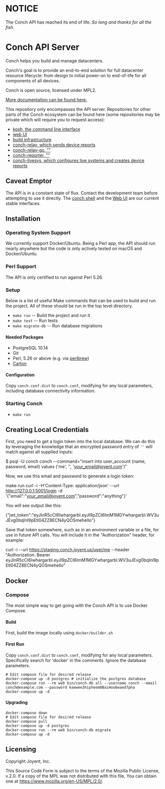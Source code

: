 # NOTICE

The Conch API has reached its end of life. _So long and thanks for all the fish._

# Conch API Server

Conch helps you build and manage datacenters.

Conch's goal is to provide an end-to-end solution for full datacenter resource
lifecycle: from design to initial power-on to end-of-life for all components of
all devices.

Conch is open source, licensed under MPL2.

[More documentation can be found here.](https://joyent.github.io/conch-api/)

This repository only encompasses the API server. Repositories for other parts of
the Conch ecosystem can be found here (some repositories may be private which
will require you to request access):

* [kosh, the command line interface](https://github.com/joyent/kosh)
* [web UI](https://github.com/joyent/conch-ui)
* [build infrastructure](https://github.com/joyent/buildops-infra)
* [conch-relay, which sends device reports](https://github.com/joyent/conch-relay)
* [conch-relay-go, ""](https://github.com/joyent/conch-relay-go)
* [conch-reporter, ""](https://github.com/joyent/conch-reporter)
* [conch-livesys, which configures live systems and creates device reports](https://github.com/joyent/conch-livesys)

## Caveat Emptor

The API is in a constant state of flux. Contact the development team before
attempting to use it directly.
The [conch shell](https://github.com/joyent/kosh)
and the [Web UI](https://github.com/joyent/conch-ui) are our current stable interfaces.

## Installation

### Operating System Support

We currently support Docker/Ubuntu. Being a Perl app, the API
should run nearly anywhere but the code is only actively tested on macOS and
Docker/Ubuntu.

### Perl Support

The API is only certified to run against Perl 5.26.

### Setup

Below is a list of useful Make commands that can be used to build and run the
project. All of these should be run in the top level directory.

* `make run` -- Build the project and run it
* `make test` -- Run tests
* `make migrate-db` -- Run database migrations

#### Needed Packages

* PostgreSQL 10.14
* Git
* Perl, 5.26 or above (e.g. via [perlbrew](https://perlbrew.pl/))
* [Carton](https://metacpan.org/dist/Carton)

#### Configuration

Copy `conch.conf.dist` to `conch.conf`, modifying for any local parameters,
including database connectivity information.

### Starting Conch

* `make run`

## Creating Local Credentials

First, you need to get a login token into the local database. We can do this by leveraging the
knowledge that an encrypted password entry of `''` will match against all supplied inputs:

  $ psql -U conch conch --command="insert into user_account (name, password, email) values ('me', '', 'your_email@joyent.com')"

Now, we use this email and password to generate a login token:

  make run
  curl -i -H'Content-Type: application/json' --url http://127.0.0.1:5001/login -d '{"email":"your_email@joyent.com","password":"anything"}'

You will see output like this:

  {"jwt_token":"eyJInR5cCI6Iwhargarbl.eyJl9pZCI6ImM1MGYwhargarbl.WV3uJEvg0bqInI9pEtl04ZZ8ECN4yQOSmehello"}

Save that token somewhere, such as in an environment variable or a file, for use in future API calls. You will include it in the "Authorization" header, for example:

  curl -i --url https://staging.conch.joyent.us/user/me --header "Authorization: Bearer eyJInR5cCI6Iwhargarbl.eyJl9pZCI6ImM1MGYwhargarbl.WV3uJEvg0bqInI9pEtl04ZZ8ECN4yQOSmehello"

## Docker

### Compose

The most simple way to get going with the Conch API is to use Docker Compose.

#### Build

First, build the image locally using `docker/builder.sh`

#### First Run

Copy `conch.conf.dist` to `conch.conf`, modifying for any local parameters.
Specifically search for 'docker' in the comments. Ignore the database
parameters.


```
# Edit compose file for desired release
docker-compose up -d postgres # initialize the postgres database
docker-compose run --rm web bin/conch-db all --username conch --email conch@example.com --password kaewee3hipheem8BaiHoo6waed7pha
docker-compose up -d
```

#### Upgrading

```
docker-compose down
# Edit compose file for desired release
docker-compose pull
docker-compose up -d postgres
docker-compose run --rm web bin/conch-db migrate
docker-compose up -d
```


## Licensing

Copyright Joyent, Inc.

This Source Code Form is subject to the terms of the Mozilla Public License,
v.2.0. If a copy of the MPL was not distributed with this file, You can obtain
one at <https://www.mozilla.org/en-US/MPL/2.0/>.
